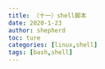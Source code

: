 ```yaml
---
title: （十一）shell脚本
date: 2020-1-23
author: shepherd
toc: ture
categories: [linux,shell]
tags: [bash,shell]
---
```


